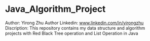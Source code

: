 Java_Algorithm_Project
======================
Author: Yirong Zhu
Author Linkedin: www.linkedin.com/in/yirongzhu
Discription: This repository contains my data structure and algorithm projects with Red Black Tree operation and List Operation in Java
